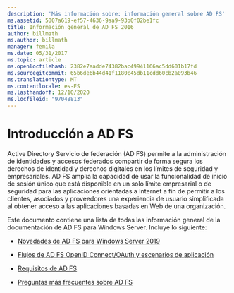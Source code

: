 ```yaml
---
description: 'Más información sobre: información general sobre AD FS'
ms.assetid: 5007a619-ef57-4636-9aa9-93b0f02be1fc
title: Información general de AD FS 2016
author: billmath
ms.author: billmath
manager: femila
ms.date: 05/31/2017
ms.topic: article
ms.openlocfilehash: 2382e7aadde74382bac49941166ac5dd601b17fd
ms.sourcegitcommit: 65b6de6b44d41f1180c45db11cdd60cb2a093b46
ms.translationtype: MT
ms.contentlocale: es-ES
ms.lasthandoff: 12/10/2020
ms.locfileid: "97048813"
---
```

# <a name="ad-fs-overview"></a>Introducción a AD FS

Active Directory Servicio de federación (AD FS) permite a la administración de identidades y accesos federados compartir de forma segura los derechos de identidad y derechos digitales en los límites de seguridad y empresariales. AD FS amplía la capacidad de usar la funcionalidad de inicio de sesión único que está disponible en un solo límite empresarial o de seguridad para las aplicaciones orientadas a Internet a fin de permitir a los clientes, asociados y proveedores una experiencia de usuario simplificada al obtener acceso a las aplicaciones basadas en Web de una organización.

Este documento contiene una lista de todas las información general de la documentación de AD FS para Windows Server. Incluye lo siguiente:


* [Novedades de AD FS para Windows Server 2019](../ad-fs/overview/whats-new-active-directory-federation-services-windows-server.md)

* [Flujos de AD FS OpenID Connect/OAuth y escenarios de aplicación](../ad-fs/overview/ad-fs-openid-connect-oauth-flows-scenarios.md)

* [Requisitos de AD FS](./overview/ad-fs-requirements.md)

* [Preguntas más frecuentes sobre AD FS](../ad-fs/overview/AD-FS-FAQ.md)



